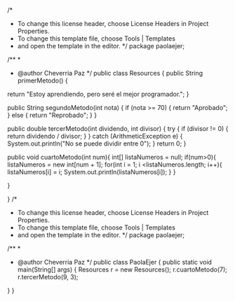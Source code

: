 /*
 * To change this license header, choose License Headers in Project Properties.
 * To change this template file, choose Tools | Templates
 * and open the template in the editor.
 */
package paolaejer;

/**
 *
 * @author Cheverria Paz
 */
public class Resources {
    public String primerMetodo() {

return "Estoy aprendiendo, pero seré el mejor programador.";
}

public String segundoMetodo(int nota) { 
    if (nota >= 70) {
       return "Aprobado";
    } else {
        return "Reprobado";
    }
}

public double tercerMetodo(int dividendo, int divisor) {
try {
if (divisor != 0) {
return dividendo / divisor;
}
} catch (ArithmeticException e) {
System.out.println("No se puede dividir entre 0");
}
return 0;
}

public void cuartoMetodo(int num){
int[] listaNumeros = null;
if(num>0){
listaNumeros = new int[num + 1];
for(int i = 1; i <listaNumeros.length; i++){
listaNumeros[i] = i;
System.out.println(listaNumeros[i]);
}
}

}

}
/*
 * To change this license header, choose License Headers in Project Properties.
 * To change this template file, choose Tools | Templates
 * and open the template in the editor.
 */
package paolaejer;

/**
 *
 * @author Cheverria Paz
 */
public class PaolaEjer {
    public static void main(String[] args) {
Resources r = new Resources();
r.cuartoMetodo(7);
r.tercerMetodo(9, 3);
    
}
}
